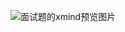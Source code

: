 ![面试题的xmind预览图片](https://user-gold-cdn.xitu.io/2019/9/4/16cfce00eb7c058a?w=2535&h=8939&f=jpeg&s=2183661)